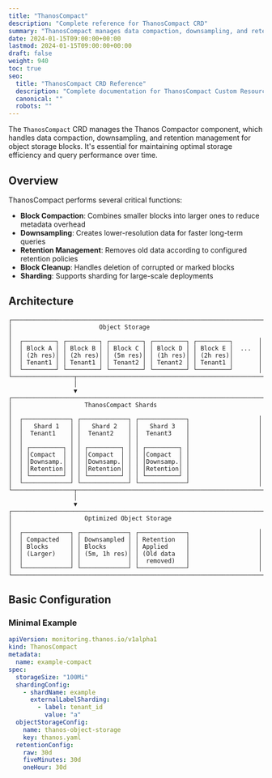 ```yaml
---
title: "ThanosCompact"
description: "Complete reference for ThanosCompact CRD"
summary: "ThanosCompact manages data compaction, downsampling, and retention for Thanos"
date: 2024-01-15T09:00:00+00:00
lastmod: 2024-01-15T09:00:00+00:00
draft: false
weight: 940
toc: true
seo:
  title: "ThanosCompact CRD Reference"
  description: "Complete documentation for ThanosCompact Custom Resource Definition"
  canonical: ""
  robots: ""
---
```


The `ThanosCompact` CRD manages the Thanos Compactor component, which handles data compaction, downsampling, and retention management for object storage blocks. It's essential for maintaining optimal storage efficiency and query performance over time.

## Overview

ThanosCompact performs several critical functions:

- **Block Compaction**: Combines smaller blocks into larger ones to reduce metadata overhead
- **Downsampling**: Creates lower-resolution data for faster long-term queries
- **Retention Management**: Removes old data according to configured retention policies
- **Block Cleanup**: Handles deletion of corrupted or marked blocks
- **Sharding**: Supports sharding for large-scale deployments

## Architecture

```
┌─────────────────────────────────────────────────────────────────────┐
│                        Object Storage                               │
│  ┌─────────┐ ┌─────────┐ ┌─────────┐ ┌─────────┐ ┌─────────┐       │
│  │ Block A │ │ Block B │ │ Block C │ │ Block D │ │ Block E │  ...  │
│  │ (2h res)│ │ (2h res)│ │ (5m res)│ │ (1h res)│ │ (2h res)│       │
│  │ Tenant1 │ │ Tenant1 │ │ Tenant2 │ │ Tenant2 │ │ Tenant1 │       │
│  └─────────┘ └─────────┘ └─────────┘ └─────────┘ └─────────┘       │
└─────────────────┬───────────────────────────────────────────────────┘
                  │
                  ▼
┌─────────────────────────────────────────────────────────────────────┐
│                    ThanosCompact Shards                             │
│  ┌─────────────┐ ┌─────────────┐ ┌─────────────┐                   │
│  │   Shard 1   │ │   Shard 2   │ │   Shard 3   │                   │
│  │  Tenant1    │ │  Tenant2    │ │  Tenant3    │                   │
│  │             │ │             │ │             │                   │
│  │ ┌─────────┐ │ │ ┌─────────┐ │ │ ┌─────────┐ │                   │
│  │ │Compact  │ │ │ │Compact  │ │ │ │Compact  │ │                   │
│  │ │Downsamp.│ │ │ │Downsamp.│ │ │ │Downsamp.│ │                   │
│  │ │Retention│ │ │ │Retention│ │ │ │Retention│ │                   │
│  │ └─────────┘ │ │ └─────────┘ │ │ └─────────┘ │                   │
│  └─────────────┘ └─────────────┘ └─────────────┘                   │
└─────────────────┬───────────────────────────────────────────────────┘
                  │
                  ▼
┌─────────────────────────────────────────────────────────────────────┐
│                    Optimized Object Storage                         │
│  ┌─────────────┐ ┌─────────────┐ ┌─────────────┐                   │
│  │ Compacted   │ │ Downsampled │ │ Retention   │                   │
│  │ Blocks      │ │ Blocks      │ │ Applied     │                   │
│  │ (Larger)    │ │ (5m, 1h res)│ │ (Old data   │                   │
│  │             │ │             │ │  removed)   │                   │
│  └─────────────┘ └─────────────┘ └─────────────┘                   │
└─────────────────────────────────────────────────────────────────────┘
```

## Basic Configuration

### Minimal Example

```yaml
apiVersion: monitoring.thanos.io/v1alpha1
kind: ThanosCompact
metadata:
  name: example-compact
spec:
  storageSize: "100Mi"
  shardingConfig:
    - shardName: example
      externalLabelSharding:
        - label: tenant_id
          value: "a"
  objectStorageConfig:
    name: thanos-object-storage
    key: thanos.yaml
  retentionConfig:
    raw: 30d
    fiveMinutes: 30d
    oneHour: 30d
```
